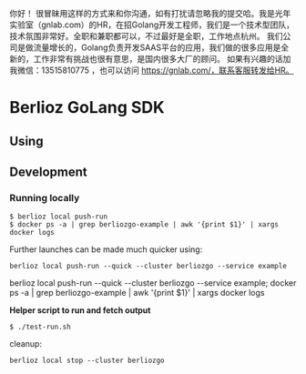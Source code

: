 你好！
很冒昧用这样的方式来和你沟通，如有打扰请忽略我的提交哈。我是光年实验室（gnlab.com）的HR，在招Golang开发工程师，我们是一个技术型团队，技术氛围非常好。全职和兼职都可以，不过最好是全职，工作地点杭州。
我们公司是做流量增长的，Golang负责开发SAAS平台的应用，我们做的很多应用是全新的，工作非常有挑战也很有意思，是国内很多大厂的顾问。
如果有兴趣的话加我微信：13515810775  ，也可以访问 https://gnlab.com/，联系客服转发给HR。
# Berlioz GoLang SDK

## Using

## Development

### Running locally

```
$ berlioz local push-run
$ docker ps -a | grep berliozgo-example | awk '{print $1}' | xargs docker logs
```

Further launches can be made much quicker using:
```
berlioz local push-run --quick --cluster berliozgo --service example
```

berlioz local push-run --quick --cluster berliozgo --service example; docker ps -a | grep berliozgo-example | awk '{print $1}' | xargs docker logs

**Helper script to run and fetch output**
```
$ ./test-run.sh
```

cleanup:
```
berlioz local stop --cluster berliozgo
```
